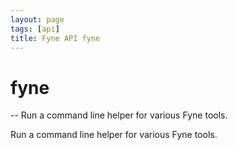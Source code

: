 ```yaml
---
layout: page
tags: [api]
title: Fyne API fyne
---
```


# fyne
--
Run a command line helper for various Fyne tools.

Run a command line helper for various Fyne tools.
